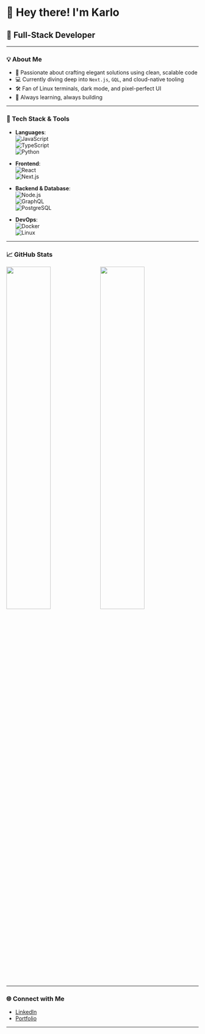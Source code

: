 # 👋 Hey there! I'm Karlo
## 🚀 Full-Stack Developer

---

### 💡 About Me

- 🔧 Passionate about crafting elegant solutions using clean, scalable code
- 💻 Currently diving deep into `Next.js`, `GQL`, and cloud-native tooling
- 🛠️ Fan of Linux terminals, dark mode, and pixel-perfect UI
- 🧠 Always learning, always building

---

### 🧰 Tech Stack & Tools

- **Languages**:  
  ![JavaScript](https://img.shields.io/badge/-JavaScript-F7DF1E?logo=javascript&logoColor=black&style=for-the-badge)  
  ![TypeScript](https://img.shields.io/badge/-TypeScript-3178C6?logo=typescript&logoColor=white&style=for-the-badge)  
  ![Python](https://img.shields.io/badge/-Python-3776AB?logo=python&logoColor=white&style=for-the-badge)

- **Frontend**:  
  ![React](https://img.shields.io/badge/-React-61DAFB?logo=react&logoColor=black&style=for-the-badge)  
  ![Next.js](https://img.shields.io/badge/-Next.js-000000?logo=next.js&logoColor=white&style=for-the-badge)

- **Backend & Database**:  
  ![Node.js](https://img.shields.io/badge/-Node.js-339933?logo=node.js&logoColor=white&style=for-the-badge)  
  ![GraphQL](https://img.shields.io/badge/-GraphQL-E10098?logo=graphql&logoColor=white&style=for-the-badge)  
  ![PostgreSQL](https://img.shields.io/badge/-PostgreSQL-4169E1?logo=postgresql&logoColor=white&style=for-the-badge)

- **DevOps**:  
  ![Docker](https://img.shields.io/badge/-Docker-2496ED?logo=docker&logoColor=white&style=for-the-badge)  
  ![Linux](https://img.shields.io/badge/-Linux-FCC624?logo=linux&logoColor=black&style=for-the-badge)

---

### 📈 GitHub Stats

<div align="left">
  <img src="https://github-readme-stats.vercel.app/api?username=Karlo3110&show_icons=true&theme=tokyonight&hide_border=true&border_radius=10" width="48%"/>
  <img src="https://github-readme-streak-stats.herokuapp.com/?user=Karlo3110&theme=tokyonight&hide_border=true&border_radius=10" width="48%"/>
</div>

---

### 🌐 Connect with Me

- [LinkedIn](https://www.linkedin.com/in/karlo-starcevic/)  
- [Portfolio](https://visualvaultsolutions.com)

---
